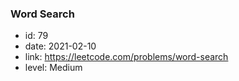 ### Word Search

* id: 79
* date: 2021-02-10
* link: https://leetcode.com/problems/word-search
* level: Medium
